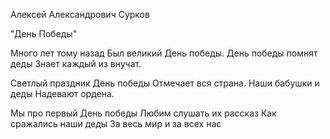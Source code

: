 Алексей Александрович Сурков

"День Победы"

Много лет тому назад
Был великий День победы.
День победы помнят деды
Знает каждый из внучат.

Светлый праздник День победы
Отмечает вся страна.
Наши бабушки и деды
Надевают ордена.

Мы про первый День победы
Любим слушать их рассказ
Как сражались наши деды
За весь мир и за всех нас
